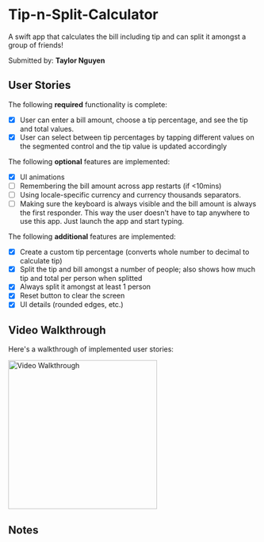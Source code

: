 # Tip-n-Split-Calculator
A swift app that calculates the bill including tip and can split it amongst a group of friends!

Submitted by: **Taylor Nguyen**

## User Stories

The following **required** functionality is complete:

* [x] User can enter a bill amount, choose a tip percentage, and see the tip and total values.
* [x] User can select between tip percentages by tapping different values on the segmented control and the tip value is updated accordingly

The following **optional** features are implemented:

* [x] UI animations
* [ ] Remembering the bill amount across app restarts (if <10mins)
* [ ] Using locale-specific currency and currency thousands separators.
* [ ] Making sure the keyboard is always visible and the bill amount is always the first responder. This way the user doesn't have to tap anywhere to use this app. Just launch the app and start typing.

The following **additional** features are implemented:

- [x] Create a custom tip percentage (converts whole number to decimal to calculate tip)
- [x] Split the tip and bill amongst a number of people; also shows how much tip and total per person when splitted
- [x] Always split it amongst at least 1 person
- [x] Reset button to clear the screen
- [x] UI details (rounded edges, etc.)

## Video Walkthrough

Here's a walkthrough of implemented user stories:

<img src='http://g.recordit.co/fJS0SeCH4b.gif' title='Video Walkthrough' width='300' alt='Video Walkthrough' />

## Notes

